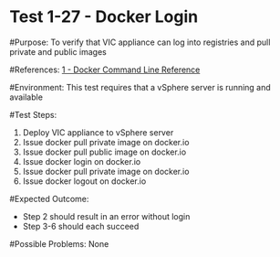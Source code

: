 Test 1-27 - Docker Login
=======

#Purpose:
To verify that VIC appliance can log into registries and pull private and public images

#References:
[1 - Docker Command Line Reference](https://docs.docker.com/engine/reference/commandline/login/)

#Environment:
This test requires that a vSphere server is running and available

#Test Steps:
1. Deploy VIC appliance to vSphere server
2. Issue docker pull private image on docker.io
3. Issue docker pull public image on docker.io
4. Issue docker login on docker.io
5. Issue docker pull private image on docker.io
6. Issue docker logout on docker.io

#Expected Outcome:
* Step 2 should result in an error without login
* Step 3-6 should each succeed

#Possible Problems:
None